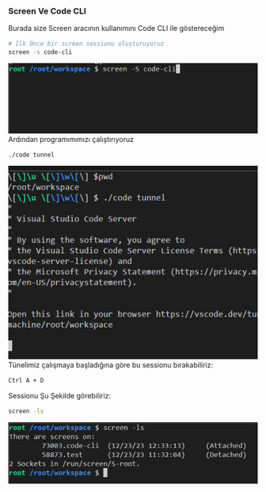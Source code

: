 ### Screen Ve Code CLI
Burada size Screen aracının kullanımını Code CLI ile göstereceğim
```bash
# İlk Önce bir screen sessionu oluşturuyoruz
screen -s code-cli
```
![1](./assets/1.png)
Ardından programımımızı çalıştırıyoruz
```bash
./code tunnel
```
![2](./assets/2.png)
Tünelimiz çalışmaya başladığına göre bu sessionu bırakabiliriz:
```bash
Ctrl A + D
```
Sessionu Şu Şekilde görebiliriz:

```bash
screen -ls
```
![3](./assets/3.png)